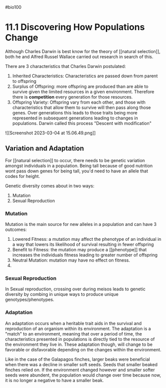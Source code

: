 #bio100 

# 11.1 Discovering How Populations Change

Although Charles Darwin is best know for the theory of [[natural selection]], both he and Alfred Russel Wallace carried out research in search of this. 

There are 3 characteristics that Charles Darwin postulated:
1. Inherited Characteristics: Characteristics are passed down from parent to offspring
2. Surplus of Offspring: more offspring are produced than are able to survive given the limited resources in a given environment. Therefore there is **competition** every generation for those resources.
3. Offspring Variety: Offspring vary from each other, and those with characteristics that allow them to survive will then pass along those genes. Over generations this leads to those traits being more represented in subsequent generations leading to changes in populations. Darwin called this process "Descent with modification"

![[Screenshot 2023-03-04 at 15.06.49.png]]

## Variation and Adaptation
For [[natural selection]] to occur, there needs to be genetic variation amongst individuals in a population. Being tall because of good nutrition wont pass down genes for being tall, you'd need to have an allele that codes for height.

Genetic diversity comes about in two ways:
1. Mutation
2. Sexual Reproduction

### Mutation
Mutation is the main source for new alleles in a population and can have 3 outcomes:
1. Lowered Fitness: a mutation may affect the phenotype of an individual in a way that lowers its likelihood of survival resulting in fewer offspring
2. Benefit to Fitness: the mutation may produce a [[phenotype]] that increases the individuals fitness leading to greater number of offspring
3. Neutral Mutation: mutation may have no effect on fitness. 
4. 
### Sexual Reproduction
In Sexual reproduction, crossing over during meisos leads to genetic diversity by combing in unique ways to produce unique genotypes/phenotypes. 

### Adaptation
An adaptation occurs when a heritable trait aids in the survival and reproduction of an organism within its environment. The adaptation is a "match" to an environment, meaning that over a period of time, the characteristics presented in populations is directly tied to the resource of the environment they live in. These adaptation though, will change to be favorable or disfavorable depending on the changes within the environment. 

Like in the case of the Galapagos finches, larger beaks were beneficial when there was a decline in smaller soft seeds. Seeds that smaller beaked finches relied on. If the environment changed however and smaller softer seeds were abundent, the population would change over time because now, it is no longer a negative to have a smaller beak.



